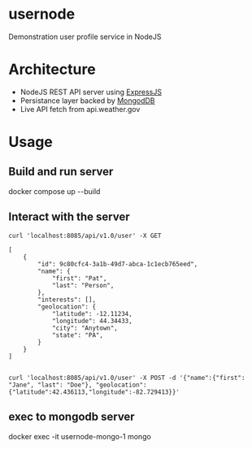 # usernode

Demonstration user profile service in NodeJS

# Architecture

- NodeJS REST API server using [ExpressJS](https://expressjs.com/)
- Persistance layer backed by [MongodDB](https://www.mongodb.com/)
- Live API fetch from api.weather.gov



# Usage

## Build and run server

docker compose up --build

## Interact with the server

```
curl 'localhost:8085/api/v1.0/user' -X GET

[
    {
        "id": 9c80cfc4-3a1b-49d7-abca-1c1ecb765eed",
        "name": {
            "first": "Pat",
            "last": "Person",
        },
        "interests": [],
        "geolocation": {
            "latitude": -12.11234,
            "longitude": 44.34433,
            "city": "Anytown",
            "state": "PA",
        }
    }
]


curl 'localhost:8085/api/v1.0/user' -X POST -d '{"name":{"first": "Jane", "last": "Doe"}, "geolocation": {"latitude":42.436113,"longitude":-82.729413}}'

```

## exec to mongodb server

docker exec -it usernode-mongo-1 mongo
